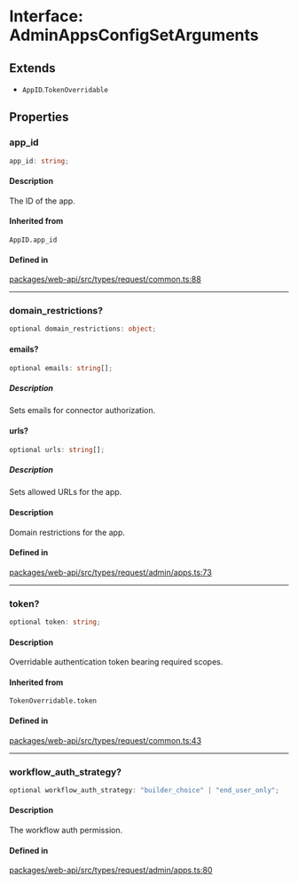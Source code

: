# Interface: AdminAppsConfigSetArguments

## Extends

- `AppID`.`TokenOverridable`

## Properties

### app\_id

```ts
app_id: string;
```

#### Description

The ID of the app.

#### Inherited from

`AppID.app_id`

#### Defined in

[packages/web-api/src/types/request/common.ts:88](https://github.com/slackapi/node-slack-sdk/blob/c15385ef93ccdde9702f52f7d1f445999203d794/packages/web-api/src/types/request/common.ts#L88)

***

### domain\_restrictions?

```ts
optional domain_restrictions: object;
```

#### emails?

```ts
optional emails: string[];
```

##### Description

Sets emails for connector authorization.

#### urls?

```ts
optional urls: string[];
```

##### Description

Sets allowed URLs for the app.

#### Description

Domain restrictions for the app.

#### Defined in

[packages/web-api/src/types/request/admin/apps.ts:73](https://github.com/slackapi/node-slack-sdk/blob/c15385ef93ccdde9702f52f7d1f445999203d794/packages/web-api/src/types/request/admin/apps.ts#L73)

***

### token?

```ts
optional token: string;
```

#### Description

Overridable authentication token bearing required scopes.

#### Inherited from

`TokenOverridable.token`

#### Defined in

[packages/web-api/src/types/request/common.ts:43](https://github.com/slackapi/node-slack-sdk/blob/c15385ef93ccdde9702f52f7d1f445999203d794/packages/web-api/src/types/request/common.ts#L43)

***

### workflow\_auth\_strategy?

```ts
optional workflow_auth_strategy: "builder_choice" | "end_user_only";
```

#### Description

The workflow auth permission.

#### Defined in

[packages/web-api/src/types/request/admin/apps.ts:80](https://github.com/slackapi/node-slack-sdk/blob/c15385ef93ccdde9702f52f7d1f445999203d794/packages/web-api/src/types/request/admin/apps.ts#L80)
